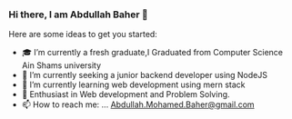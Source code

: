### Hi there, I am Abdullah Baher 👋

Here are some ideas to get you started:
- 🎓 I’m currently a fresh graduate,I Graduated from Computer Science Ain Shams university
- 💼 I’m currently seeking a junior backend developer using NodeJS
- 🔭 I’m currently learning web development using mern stack
- 🌱  Enthusiast in Web development and Problem Solving.
- 📫 How to reach me: ...
     Abdullah.Mohamed.Baher@gmail.com
